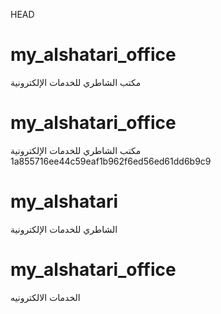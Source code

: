  HEAD
# my_alshatari_office
مكتب الشاطري للخدمات الإلكترونية

# my_alshatari_office
مكتب الشاطري للخدمات الإلكترونية
 1a855716ee44c59eaf1b962f6ed56ed61dd6b9c9
# my_alshatari
الشاطري للخدمات الإلكترونية


# my_alshatari_office
الخدمات الالكترونيه
